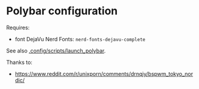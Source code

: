 # Polybar configuration

Requires:
- font DejaVu Nerd Fonts: ```nerd-fonts-dejavu-complete```

See also [.config/scripts/launch_polybar](../scripts/launch_polybar).

Thanks to:
- https://www.reddit.com/r/unixporn/comments/drnqjy/bspwm_tokyo_nordic/
